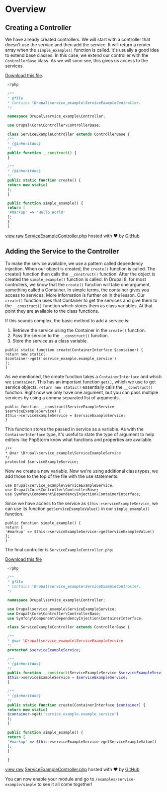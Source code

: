 <!--
{
"name" : "drupal-8-services-and-controllers",
"version" : "0.0.1",
"title" : "Lesson 8.2 - Services and controllers",
"description" : "Services and controllers",
"freshnessDate" : 2015-12-11,
"homepage" : "https://docs.acquia.com/articles/drupal-8-services-and-controllers",
"canonicalSource" : "https://docs.acquia.com/articles/drupal-8-services-and-controllers",
"license" : "CC BY-SA"
}
-->

<!-- @section -->

# Overview

<!-- @section -->

## Creating a Controller

We have already created controllers. We will start with a controller that doesn't use the service and then add the service. It will return a render array when the `simple_example()` function is called. It's usually a good idea to extend base classes. In this case, we extend our controller with the `ControllerBase` class. As we will soon see, this gives us access to the services.

[Download this file](https://gist.github.com/acquialibrary/d6037e4eaaa12db3cb10/archive/69021eb586f8f1032315b6e61e8fbe28f7407cef.zip).

```php
 <?php

 /**
 * @file
 * Contains \Drupal\service_example\ServiceExampleController.
 */

 namespace Drupal\service_example\Controller;

 use Drupal\Core\Controller\ControllerBase;

 class ServiceExampleController extends ControllerBase {
 /**
 * {@inheritdoc}
 */
 public function __construct() {
 }

 /**
 * {@inheritdoc}
 */
 public static function create() {
 return new static(
 );
 }

 public function simple_example() {
 return [
 '#markup' => 'Hello World'
 ];
 }
 }
```
[view raw](https://gist.github.com/acquialibrary/d6037e4eaaa12db3cb10/raw/69021eb586f8f1032315b6e61e8fbe28f7407cef/ServiceExampleController.php) [ServiceExampleController.php](https://gist.github.com/acquialibrary/d6037e4eaaa12db3cb10#file-serviceexamplecontroller-php) hosted with ❤ by [GitHub](https://github.com)

<!-- @section -->

## Adding the Service to the Controller

To make the service available, we use a pattern called dependency injection. When our object is created, the `create()` function is called. The create() function then calls the `__construct()` function. After the object is created the `simple_example()` function is called. In Drupal 8, for most controllers, we know that the `create()` function will take one argument, something called a Container. In simple terms, the container gives you access to services. More information is further on in the lesson. Our `create()` function uses that Container to get the services and give them to the `__construct()` function which stores them as class variables. At that point they are available to the class functions.

If this sounds complex, the basic method to add a service is:

1.  Retrieve the service using the Container in the `create()` function.
2.  Pass the service to the `__construct()` function.
3.  Store the service as a class variable.

```
public static function create(ContainerInterface $container) {
return new static(
$container->get('service_example.example_service')
);
}
```

As we mentioned, the create function takes a `ContainerInterface` and which we `$container`. This has an important function `get()`, which we use to get service objects. `return new static()` essentially calls the `__construct()` function. Right now we only have one argument, but you can pass multiple services by using a comma separated list of arguments.

```
public function __construct(ServiceExampleService $serviceExampleService) {
$this->serviceExampleService = $serviceExampleService;
}
```

This function stores the passed in service as a variable. As with the `ContainerInterface` type, it's useful to state the type of argument to help editors like PhpStorm know what functions and properties are available.

```
/**
* @var \Drupal\service_example\ServiceExampleService
*/
protected $serviceExampleService;
```

Now we create a new variable. Now we're using additional class types, we add those to the top of the file with the use statements.

```
use Drupal\service_example\ServiceExampleService;
use Drupal\Core\Controller\ControllerBase;
use Symfony\Component\DependencyInjection\ContainerInterface;
```

Since we have access to the service as `$this->serviceExampleService`, we can use its function `getServiceExampleValue()` in our `simple_example()` function.

```
public function simple_example() {
return [
'#markup' => $this->serviceExampleService->getServiceExampleValue()
];
}
```

The final controller is `ServiceExampleController.php`:

[Download this file](https://gist.github.com/acquialibrary/2e60c0efafd0385acaac/archive/8e1c0b9c1607f1e8b24d743b5ff1ccce5ff823f6.zip)

```php
 <?php

 /**
 * @file
 * Contains \Drupal\service_example\ServiceExampleController.
 */

 namespace Drupal\service_example\Controller;

 use Drupal\service_example\ServiceExampleService;
 use Drupal\Core\Controller\ControllerBase;
 use Symfony\Component\DependencyInjection\ContainerInterface;

 class ServiceExampleController extends ControllerBase {

 /**
 * @var \Drupal\service_example\ServiceExampleService
 */
 protected $serviceExampleService;

 /**
 * {@inheritdoc}
 */
 public function __construct(ServiceExampleService $serviceExampleService) {
 $this->serviceExampleService = $serviceExampleService;
 }

 /**
 * {@inheritdoc}
 */
 public static function create(ContainerInterface $container) {
 return new static(
 $container->get('service_example.example_service')
 );
 }

 public function simple_example() { 
 return [
 '#markup' => $this->serviceExampleService->getServiceExampleValue()
 ];
 }

 }
```

[view raw](https://gist.github.com/acquialibrary/2e60c0efafd0385acaac/raw/8e1c0b9c1607f1e8b24d743b5ff1ccce5ff823f6/ServiceExampleController.php) [ServiceExampleController.php](https://gist.github.com/acquialibrary/2e60c0efafd0385acaac#file-serviceexamplecontroller-php) hosted with ❤ by [GitHub](https://github.com)

You can now enable your module and go to `/examples/service-example/simple` to see it all come together!
